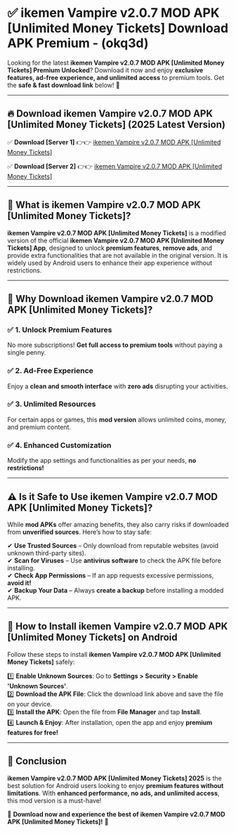 
# ✅ ikemen Vampire v2.0.7 MOD APK [Unlimited Money Tickets] Download APK Premium -  (okq3d) 

Looking for the latest **ikemen Vampire v2.0.7 MOD APK [Unlimited Money Tickets] Premium Unlocked**? Download it now and enjoy **exclusive features, ad-free experience, and unlimited access** to premium tools. Get the **safe & fast download link** below! 🚀

---

## 🔥 Download ikemen Vampire v2.0.7 MOD APK [Unlimited Money Tickets] (2025 Latest Version)

✅ **Download [Server 1]** 👉👉 [ikemen Vampire v2.0.7 MOD APK [Unlimited Money Tickets] ](https://apkcomod.com?title=ikemen_Vampire_v2.0.7_MOD_APK_[Unlimited_Money_Tickets])  

✅ **Download [Server 2]** 👉👉 [ikemen Vampire v2.0.7 MOD APK [Unlimited Money Tickets] ](https://apkcomod.com?title=ikemen_Vampire_v2.0.7_MOD_APK_[Unlimited_Money_Tickets])  


---

## 📌 What is ikemen Vampire v2.0.7 MOD APK [Unlimited Money Tickets]?

**ikemen Vampire v2.0.7 MOD APK [Unlimited Money Tickets]** is a modified version of the official **ikemen Vampire v2.0.7 MOD APK [Unlimited Money Tickets] App**, designed to unlock **premium features**, **remove ads**, and provide extra functionalities that are not available in the original version. It is widely used by Android users to enhance their app experience without restrictions.

---

## 🌟 Why Download ikemen Vampire v2.0.7 MOD APK [Unlimited Money Tickets]?

### ✅ 1. Unlock Premium Features
No more subscriptions! **Get full access to premium tools** without paying a single penny.

### ✅ 2. Ad-Free Experience
Enjoy a **clean and smooth interface** with **zero ads** disrupting your activities.

### ✅ 3. Unlimited Resources
For certain apps or games, this **mod version** allows unlimited coins, money, and premium content.

### ✅ 4. Enhanced Customization
Modify the app settings and functionalities as per your needs, **no restrictions!**

---

## ⚠️ Is it Safe to Use ikemen Vampire v2.0.7 MOD APK [Unlimited Money Tickets]?

While **mod APKs** offer amazing benefits, they also carry risks if downloaded from **unverified sources**. Here’s how to stay safe:

✔ **Use Trusted Sources** – Only download from reputable websites (avoid unknown third-party sites).  
✔ **Scan for Viruses** – Use **antivirus software** to check the APK file before installing.  
✔ **Check App Permissions** – If an app requests excessive permissions, **avoid it!**  
✔ **Backup Your Data** – Always **create a backup** before installing a modded APK.

---

## 📲 How to Install ikemen Vampire v2.0.7 MOD APK [Unlimited Money Tickets] on Android

Follow these steps to install **ikemen Vampire v2.0.7 MOD APK [Unlimited Money Tickets]** safely:

1️⃣ **Enable Unknown Sources**: Go to **Settings > Security > Enable 'Unknown Sources'**.  
2️⃣ **Download the APK File**: Click the download link above and save the file on your device.  
3️⃣ **Install the APK**: Open the file from **File Manager** and tap **Install**.  
4️⃣ **Launch & Enjoy**: After installation, open the app and enjoy **premium features for free!**

---

## 🚀 Conclusion

**ikemen Vampire v2.0.7 MOD APK [Unlimited Money Tickets] 2025** is the best solution for Android users looking to enjoy **premium features without limitations**. With **enhanced performance, no ads, and unlimited access**, this mod version is a must-have!

🔻 **Download now and experience the best of ikemen Vampire v2.0.7 MOD APK [Unlimited Money Tickets]!** 🔻

